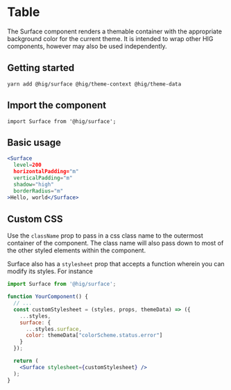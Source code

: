 # Table

The Surface component renders a themable container with the appropriate background color for the current theme. It is intended to wrap other HIG components, however may also be used independently. 

## Getting started

```
yarn add @hig/surface @hig/theme-context @hig/theme-data
```

## Import the component

```
import Surface from '@hig/surface';
```

## Basic usage

```jsx
<Surface
  level=200
  horizontalPadding="m"
  verticalPadding="m"
  shadow="high"
  borderRadius="m"
>Hello, world</Surface>
```
## Custom CSS

Use the `className` prop to pass in a css class name to the outermost container of the component. The class name will also pass down to most of the other styled elements within the component.

Surface also has a `stylesheet` prop that accepts a function wherein you can modify its styles. For instance

```jsx
import Surface from '@hig/surface';

function YourComponent() {
  // ...
  const customStylesheet = (styles, props, themeData) => ({
    ...styles,
    surface: {
      ...styles.surface,
      color: themeData["colorScheme.status.error"]
    }
  });

  return (
    <Surface stylesheet={customStylesheet} />
  );
}
```

